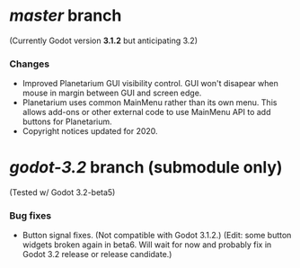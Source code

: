 # _master_ branch
(Currently Godot version **3.1.2** but anticipating 3.2)

### Changes
* Improved Planetarium GUI visibility control. GUI won't disapear when mouse in margin between GUI and screen edge.
* Planetarium uses common MainMenu rather than its own menu. This allows add-ons or other external code to use MainMenu API to add buttons for Planetarium.
* Copyright notices updated for 2020.

# _godot-3.2_ branch (submodule only)
(Tested w/ Godot 3.2-beta5)

### Bug fixes
* Button signal fixes. (Not compatible with Godot 3.1.2.) (Edit: some button widgets broken again in beta6. Will wait for now and probably fix in Godot 3.2 release or release candidate.)
